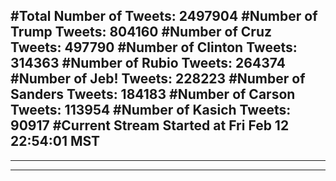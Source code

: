 #Total Number of Tweets: 2497904 
#Number of Trump Tweets: 804160
#Number of Cruz Tweets: 497790
#Number of Clinton Tweets: 314363
#Number of Rubio Tweets: 264374
#Number of Jeb! Tweets: 228223
#Number of Sanders Tweets: 184183
#Number of Carson Tweets: 113954
#Number of Kasich Tweets: 90917
#Current Stream Started at Fri Feb 12 22:54:01 MST
---
---
---
